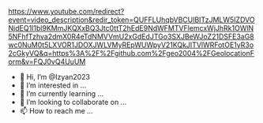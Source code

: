 https://www.youtube.com/redirect?event=video_description&redir_token=QUFFLUhqbVBCUlBITzJMLW5IZDVONjdEQ1I1bl9KMmJKQXxBQ3Jtc0ttT2hEdE9NdWFMTVFlemcxWjJhRk1OWlN5NFhfTzhva2dmX0R4eTdNMVVmU2xGdEdJTGo3SXJBeWJoZ21DSFE3aG8wc0NuM0t5LXVOR1JDOXJWLVMyREpWUWpyV21KQkJITVlWRFotOE1yR3o2cGkyVQ&q=https%3A%2F%2Fgithub.com%2Fgeo2004%2FGeolocationForm&v=FQJ0vQ4UuUM
- 👋 Hi, I’m @Izyan2023
- 👀 I’m interested in ...
- 🌱 I’m currently learning ...
- 💞️ I’m looking to collaborate on ...
- 📫 How to reach me ...

<!---
Izyan2023/Izyan2023 is a ✨ special ✨ repository because its `README.md` (this file) appears on your GitHub profile.
You can click the Preview link to take a look at your changes.
--->
